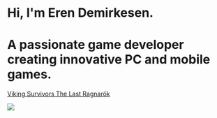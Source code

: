# Hi, I'm Eren Demirkesen.
# A passionate game developer creating innovative PC and mobile games.

[Viking Survivors The Last Ragnarök](https://store.steampowered.com/app/3137800/Viking_Survivors_The_Last_Ragnark/)

<img src="assets/Viking-gif.gif"/>




